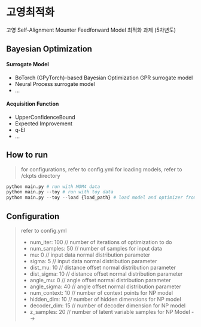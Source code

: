 # 고영최적화

고영 Self-Alignment Mounter Feedforward Model 최적화 과제 (5차년도)

## Bayesian Optimization

#### Surrogate Model
- BoTorch (GPyTorch)-based Bayesian Optimization GPR surrogate model
- Neural Process surrogate model
- ...

#### Acquisition Function
- UpperConfidenceBound
- Expected Improvement
- q-EI
- ...

## How to run
> for configurations, refer to config.yml
> for loading models, refer to /ckpts directory
```python
python main.py # run with MOM4 data
python main.py --toy # run with toy data
python main.py --toy --load {load_path} # load model and optimizer from checkpoints
```

## Configuration
> refer to config.yml
> - num_iter: 100 // number of iterations of optimization to do
> - num_samples: 50 // number of samples for input data
> - mu: 0 // input data normal distribution parameter
> - sigma: 5 // input data normal distribution parameter
> - dist_mu: 10 // distance offset normal distribution parameter
> - dist_sigma: 10 // distance offset normal distribution parameter
> - angle_mu: 0 // angle offset normal distribution parameter
> - angle_sigma: 40 // angle offset normal distribution parameter
> - num_context: 10 // number of context points for NP model
> - hidden_dim: 10 // number of hidden dimensions for NP model
> - decoder_dim: 15 // number of decoder dimension for NP model
> - z_samples: 20 // number of latent variable samples for NP Model -->


<!-- ## Contribution
## License -->